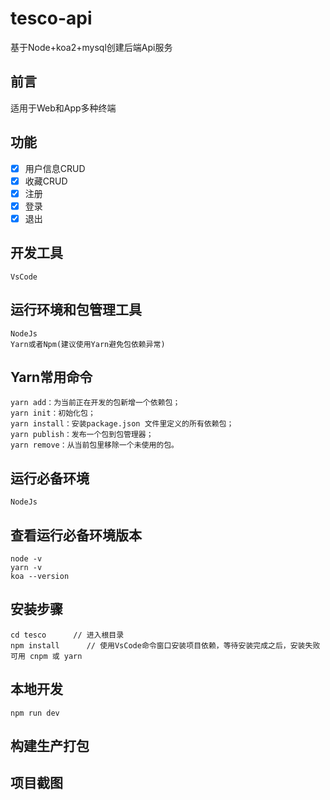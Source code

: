 # tesco-api #
基于Node+koa2+mysql创建后端Api服务

## 前言 ##
适用于Web和App多种终端

## 功能 ##
- [x] 用户信息CRUD
- [x] 收藏CRUD
- [x] 注册
- [x] 登录
- [x] 退出

## 开发工具 ##

    VsCode

## 运行环境和包管理工具 ##

    NodeJs
    Yarn或者Npm(建议使用Yarn避免包依赖异常)

## Yarn常用命令 ##

    yarn add：为当前正在开发的包新增一个依赖包；
    yarn init：初始化包；
    yarn install：安装package.json 文件里定义的所有依赖包；
    yarn publish：发布一个包到包管理器；
    yarn remove：从当前包里移除一个未使用的包。

## 运行必备环境 ##

    NodeJs

## 查看运行必备环境版本 ##

    node -v
    yarn -v
    koa --version

## 安装步骤 ##

	cd tesco      // 进入根目录
	npm install      // 使用VsCode命令窗口安装项目依赖，等待安装完成之后，安装失败可用 cnpm 或 yarn

## 本地开发 ##

    npm run dev

## 构建生产打包 ##

	

## 项目截图 ##